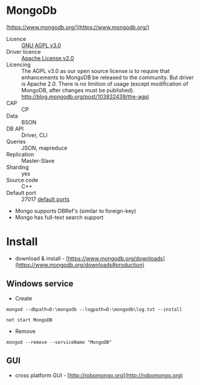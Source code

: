 # MongoDb
[https://www.mongodb.org/](https://www.mongodb.org/)

<dl>
    <dt>Licence</dt>
    <dd><a href="http://www.gnu.org/licenses/agpl-3.0.html">GNU AGPL v3.0</a></dd>
    <dt>Driver licence</dt>
    <dd><a href="http://www.apache.org/licenses/LICENSE-2.0">Apache License v2.0</a></dd>
    <dt>Licencing</dt>
    <dd>The AGPL v3.0 as our open source license is to require that enhancements to MongoDB be released to the community. But driver is Apache 2.0. There is no limition of usage (except modification of MongoDB, after changes must be published). <a href="http://blog.mongodb.org/post/103832439/the-agpl">http://blog.mongodb.org/post/103832439/the-agpl</a></dd>
    <dt>CAP<dt>
    <dd>CP</dd>
    <dt>Data</dt>
    <dd>BSON</dd>
    <dt>DB API</dt>
    <dd>Driver, CLI</dd>
    <dt>Queries<dt>
    <dd>JSON, mapreduce</dd>
    <dt>Replication</dt>
    <dd>Master-Slave</dd>
    <dt>Sharding</dt>
    <dd>yes</dd>
    <dt>Source code</dt>
    <dd>C++</dd>
    <dt>Default port</dt>
    <dd>27017 <a href="https://docs.mongodb.org/manual/reference/default-mongodb-port/">default ports</a></dd>
</dl>

* Mongo supports DBRef's (similar to foreign-key)
* Mongo has full-text search support

# Install

* download & install - [https://www.mongodb.org/downloads](https://www.mongodb.org/downloads#production)

## Windows service
* Create
```
mongod --dbpath=D:\mongodb --logpath=D:\mongodb\log.txt --install

net start MongoDB
```
* Remove
```
mongod --remove --serviceName "MongoDB"
```

## GUI

* cross platform GUI - [http://robomongo.org](http://robomongo.org)

